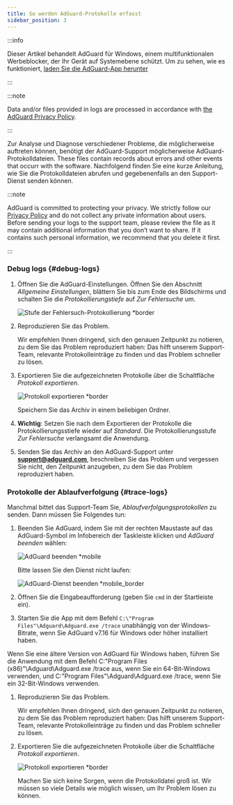 ```yaml
---
title: So werden AdGuard-Protokolle erfasst
sidebar_position: 3
---
```


:::info

Dieser Artikel behandelt AdGuard für Windows, einem multifunktionalen Werbeblocker, der Ihr Gerät auf Systemebene schützt. Um zu sehen, wie es funktioniert, [laden Sie die AdGuard-App herunter](https://agrd.io/download-kb-adblock)

:::

:::note

Data and/or files provided in logs are processed in accordance with [the AdGuard Privacy Policy](https://adguard.com/en/privacy.html).

:::

Zur Analyse und Diagnose verschiedener Probleme, die möglicherweise auftreten können, benötigt der AdGuard-Support möglicherweise AdGuard-Protokolldateien. These files contain records about errors and other events that occurr with the software. Nachfolgend finden Sie eine kurze Anleitung, wie Sie die Protokolldateien abrufen und gegebenenfalls an den Support-Dienst senden können.

:::note

AdGuard is committed to protecting your privacy. We strictly follow our [Privacy Policy](https://adguard.com/privacy/windows.html) and do not collect any private information about users. Before sending your logs to the support team, please review the file as it may contain additional information that you don’t want to share. If it contains such personal information, we recommend that you delete it first.

:::

### Debug logs {#debug-logs}

1. Öffnen Sie die AdGuard-Einstellungen. Öffnen Sie den Abschnitt *Allgemeine Einstellungen*, blättern Sie bis zum Ende des Bildschirms und schalten Sie die *Protokollierungstiefe* auf *Zur Fehlersuche* um.

    ![Stufe der Fehlersuch-Protokollierung *border](https://cdn.adtidy.org/content/kb/ad_blocker/windows/solving-problems/adg-logs-1.png)

1. Reproduzieren Sie das Problem.

    Wir empfehlen Ihnen dringend, sich den genauen Zeitpunkt zu notieren, zu dem Sie das Problem reproduziert haben: Das hilft unserem Support-Team, relevante Protokolleinträge zu finden und das Problem schneller zu lösen.

1. Exportieren Sie die aufgezeichneten Protokolle über die Schaltfläche *Protokoll exportieren*.

    ![Protokoll exportieren *border](https://cdn.adtidy.org/content/kb/ad_blocker/windows/solving-problems/adg-logs-2.png)

    Speichern Sie das Archiv in einem beliebigen Ordner.

1. **Wichtig**: Setzen Sie nach dem Exportieren der Protokolle die Protokollierungsstiefe wieder auf *Standard*. Die Protokollierungsstufe *Zur Fehlersuche* verlangsamt die Anwendung.

1. Senden Sie das Archiv an den AdGuard-Support unter **support@adguard.com**, beschreiben Sie das Problem und vergessen Sie nicht, den Zeitpunkt anzugeben, zu dem Sie das Problem reproduziert haben.

### Protokolle der Ablaufverfolgung {#trace-logs}

Manchmal bittet das Support-Team Sie, *Ablaufverfolgungsprotokollen* zu senden. Dann müssen Sie Folgendes tun:

1. Beenden Sie AdGuard, indem Sie mit der rechten Maustaste auf das AdGuard-Symbol im Infobereich der Taskleiste klicken und *AdGuard beenden* wählen:

    ![AdGuard beenden *mobile](https://cdn.adtidy.org/content/kb/ad_blocker/windows/solving-problems/adg-logs-3.png)

    Bitte lassen Sie den Dienst nicht laufen:

    ![AdGuard-Dienst beenden *mobile_border](https://cdn.adtidy.org/public/Adguard/kb/newscreenshots/En/eng_logs_4.png)

1. Öffnen Sie die Eingabeaufforderung (geben Sie `cmd` in der Startleiste ein).

1. Starten Sie die App mit dem Befehl `C:\"Program Files"\Adguard\Adguard.exe /trace` unabhängig von der Windows-Bitrate, wenn Sie AdGuard v7.16 für Windows oder höher installiert haben.

Wenn Sie eine ältere Version von AdGuard für Windows haben, führen Sie die Anwendung mit dem Befehl C:\"Program Files (x86)"\Adguard\Adguard.exe /trace aus, wenn Sie ein 64-Bit-Windows verwenden, und C:\"Program Files"\Adguard\Adguard.exe /trace, wenn Sie ein 32-Bit-Windows verwenden.

1. Reproduzieren Sie das Problem.

    Wir empfehlen Ihnen dringend, sich den genauen Zeitpunkt zu notieren, zu dem Sie das Problem reproduziert haben: Das hilft unserem Support-Team, relevante Protokolleinträge zu finden und das Problem schneller zu lösen.

1. Exportieren Sie die aufgezeichneten Protokolle über die Schaltfläche *Protokoll exportieren*.

    ![Protokoll exportieren *border](https://cdn.adtidy.org/content/kb/ad_blocker/windows/solving-problems/adg-logs-2.png)

    Machen Sie sich keine Sorgen, wenn die Protokolldatei groß ist. Wir müssen so viele Details wie möglich wissen, um Ihr Problem lösen zu können.
